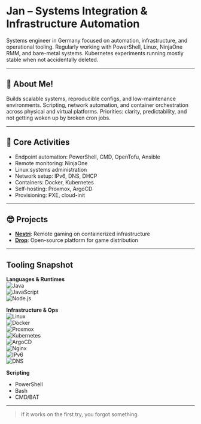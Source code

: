 # Jan – Systems Integration & Infrastructure Automation

Systems engineer in Germany focused on automation, infrastructure, and operational tooling. Regularly working with PowerShell, Linux, NinjaOne RMM, and bare-metal systems. Kubernetes experiments running mostly stable when not accidentally deleted.

---

## 🌺 About Me!

Builds scalable systems, reproducible configs, and low-maintenance environments. Scripting, network automation, and container orchestration across physical and virtual platforms. Priorities: clarity, predictability, and not getting woken up by broken cron jobs.

---

## 🔨 Core Activities

- Endpoint automation: PowerShell, CMD, OpenTofu, Ansible  
- Remote monitoring: NinjaOne  
- Linux systems administration  
- Network setup: IPv6, DNS, DHCP  
- Containers: Docker, Kubernetes  
- Self-hosting: Proxmox, ArgoCD  
- Provisioning: PXE, cloud-init  

---

## 😎 Projects

- [**Nestri**](https://github.com/nestrilabs/nestri): Remote gaming on containerized infrastructure  
- [**Drop**](https://github.com/Drop-OSS/drop): Open-source platform for game distribution  

---

## Tooling Snapshot

**Languages & Runtimes**  
![Java](https://img.shields.io/badge/Java-ED8B00?style=for-the-badge&logo=openjdk&logoColor=white)  
![JavaScript](https://shields.io/badge/JavaScript-F7DF1E?logo=JavaScript&logoColor=000&style=for-the-badge)  
![Node.js](https://img.shields.io/badge/node.js-339933?style=for-the-badge&logo=Node.js&logoColor=white)  

**Infrastructure & Ops**  
![Linux](https://img.shields.io/badge/Linux-FCC624?style=for-the-badge&logo=linux&logoColor=black)  
![Docker](https://img.shields.io/badge/Docker-2496ED?style=for-the-badge&logo=docker&logoColor=white)  
![Proxmox](https://img.shields.io/badge/Proxmox-E57000?style=for-the-badge&logo=proxmox&logoColor=white)  
![Kubernetes](https://img.shields.io/badge/Kubernetes-326CE5?style=for-the-badge&logo=kubernetes&logoColor=white)  
![ArgoCD](https://img.shields.io/badge/ArgoCD-EF7B4D?style=for-the-badge&logo=argo&logoColor=white)  
![Nginx](https://img.shields.io/badge/Nginx-009639?style=for-the-badge&logo=nginx&logoColor=white)  
![IPv6](https://img.shields.io/badge/IPv6-0065A4?style=for-the-badge&logoColor=white)  
![DNS](https://img.shields.io/badge/DNS-005B9A?style=for-the-badge&logo=gnubash&logoColor=white)  

**Scripting**  
- PowerShell  
- Bash  
- CMD/BAT  

---

> If it works on the first try, you forgot something.
